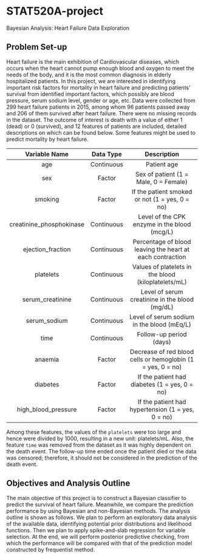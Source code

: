 # STAT520A-project
Bayesian Analysis: Heart Failure Data Exploration

## Problem Set-up
Heart failure is the main exhibition of Cardiovascular diseases, which occurs when the heart cannot pump enough blood and oxygen to meet the needs of the body, and it is the most common diagnosis in elderly hospitalized patients. In this project, we are interested in identifying important risk factors for mortality in heart failure and predicting patients’ survival from identified important factors, which possibly are blood pressure, serum sodium level, gender or age, etc. Data were collected from 299 heart failure patients in 2015, among whom 96 patients passed away and 206 of them survived after heart failure. There were no missing records in the dataset. The outcome of interest is death with a value of either 1 (dead) or 0 (survived), and 12 features of patients are included, detailed descriptions on which can be found below. Some features might be used to predict mortality by heart failure.


|Variable Name| Data Type | Description|
|:-----------:|:---------:|:----------:|
|age | Continuous| Patient age|
|sex | Factor|Sex of patient (1 = Male, 0 = Female)|
|smoking | Factor| If the patient smoked or not (1 = yes, 0 = no)|
|creatinine\_phosphokinase | Continuous| Level of the CPK enzyme in the blood (mcg/L)|
|ejection\_fraction | Continuous|Percentage of blood leaving the heart at each contraction|
|platelets | Continuous| Values of platelets in the blood (kiloplatelets/mL)|
|serum\_creatinine | Continuous| Level of serum creatinine in the blood (mg/dL)|
|serum\_sodium | Continuous| Level of serum sodium in the blood (mEq/L)|
|time| Continuous|Follow-up period (days)|
|anaemia | Factor|Decrease of red blood cells or hemoglobin (1 = yes, 0 = no)|
|diabetes | Factor|If the patient had diabetes (1 = yes, 0 = no)|
|high\_blood\_pressure | Factor|If the patient had hypertension (1 = yes, 0 = no)|

Among these features, the values of the `platelets` were too large and hence were divided by 1000, resulting in a new unit: platelets/mL. Also, the feature `time` was removed from the dataset as it was highly dependent on the death event. The follow-up time ended once the patient died or the data was censored; therefore, it should not be considered in the prediction of the death event.


## Objectives and Analysis Outline
The main objective of this project is to construct a Bayesian classifier to predict the survival of heart failure. Meanwhile, we compare the prediction performance by using Bayesian and non-Bayesian methods. The analysis outline is shown as follows. We plan to perform an exploratory data analysis of the available data, identifying potential prior distributions and likelihood functions. Then we plan to apply spike-and-slab regression for variable selection. At the end, we will perform posterior predictive checking, from which the performance will be compared with that of the prediction model constructed by frequentist method. 
 
